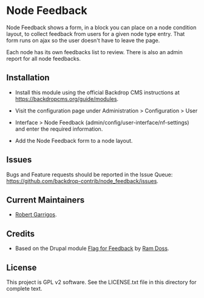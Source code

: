 Node Feedback
======================

Node Feedback shows a form, in a block you can place on a node condition layout,
to collect feedback from users for a given node type entry. That form runs on
ajax so the user doesn't have to leave the page.

Each node has its own feedbacks list to review. There is also an admin report
for all node feedbacks.

Installation
------------

- Install this module using the official Backdrop CMS instructions at
  https://backdropcms.org/guide/modules.

- Visit the configuration page under Administration > Configuration > User
- Interface > Node Feedback (admin/config/user-interface/nf-settings) and enter the required information.

- Add the Node Feedback form to a node layout.

Issues
------

Bugs and Feature requests should be reported in the Issue Queue:
https://github.com/backdrop-contrib/node_feedback/issues.

Current Maintainers
-------------------

- [Robert Garrigos](https://github.com/robertgarrigos).

Credits
-------

- Based on the Drupal module [Flag for Feedback](https://www.drupal.org/project/flag_with_feedback) by [Ram Doss](https://www.drupal.org/u/ram_doss).


License
-------

This project is GPL v2 software.
See the LICENSE.txt file in this directory for complete text.
